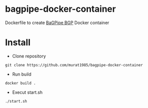 # bagpipe-docker-container
Dockerfile to create [BaGPipe BGP](https://github.com/Orange-OpenSource/bagpipe-bgp) Docker container

# Install
* Clone repository
```
git clone https://github.com/murat1985/bagpipe-docker-container
```
* Run build
```
docker build .
```
* Execut start.sh
```
./start.sh
```
